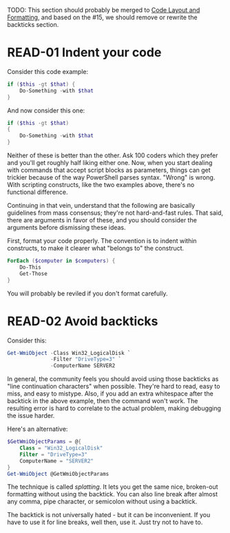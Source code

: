 TODO: This section should probably be merged to [Code Layout and Formatting](Code-Layout-and-Formatting.md), and based on the #15, we should remove or rewrite the backticks section.

# READ-01 Indent your code

Consider this code example:

```PowerShell
if ($this -gt $that) {
    Do-Something -with $that
}
```

And now consider this one:

```PowerShell
if ($this -gt $that)
{
    Do-Something -with $that
}
```

Neither of these is better than the other. Ask 100 coders which they prefer and you'll get roughly half liking either one. Now, when you start dealing with commands that accept script blocks as parameters, things can get trickier because of the way PowerShell parses syntax. "Wrong" is wrong. With scripting constructs, like the two examples above, there's no functional difference.

Continuing in that vein, understand that the following are basically guidelines from mass consensus; they're not hard-and-fast rules. That said, there are arguments in favor of these, and you should consider the arguments before dismissing these ideas.

First, format your code properly. The convention is to indent within constructs, to make it clearer what "belongs to" the construct.

```PowerShell
ForEach ($computer in $computers) {
    Do-This
    Get-Those
}
```

You will probably be reviled if you don't format carefully.


# READ-02 Avoid backticks

Consider this:

```PowerShell
Get-WmiObject -Class Win32_LogicalDisk `
              -Filter "DriveType=3" `
              -ComputerName SERVER2
```

In general, the community feels you should avoid using those backticks as "line continuation characters" when possible. They're hard to read, easy to miss, and easy to mistype. Also, if you add an extra whitespace after the backtick in the above example, then the command won't work. The resulting error is hard to correlate to the actual problem, making debugging the issue harder.

Here's an alternative:

```PowerShell
$GetWmiObjectParams = @{
    Class = "Win32_LogicalDisk"
    Filter = "DriveType=3"
    ComputerName = "SERVER2"
}
Get-WmiObject @GetWmiObjectParams
```

The technique is called _splatting_. It lets you get the same nice, broken-out formatting without using the backtick. You can also line break after almost any comma, pipe character, or semicolon without using a backtick.

The backtick is not universally hated - but it can be inconvenient. If you have to use it for line breaks, well then, use it. Just try not to have to.
